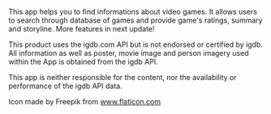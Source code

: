 This app helps you to find informations about video games. It allows users to search through database of games and provide game's ratings, summary and storyline. More features in next update!

This product uses the igdb.com API but is not endorsed or certified by igdb. All information as well as poster, movie image and person imagery used within the App is obtained from the igdb API. 

This app is neither responsible for the content, nor the availability or performance of the igdb API data.

Icon made by Freepik from www.flaticon.com
